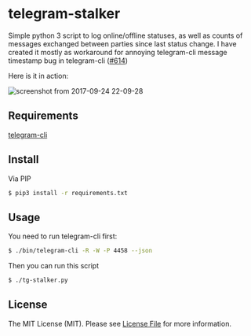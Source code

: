 # telegram-stalker

Simple python 3 script to log online/offline statuses, as well as counts of messages exchanged between parties since last status change. I have created it mostly as workaround for annoying telegram-cli message timestamp bug in telegram-cli ([#614](https://github.com/vysheng/tg/issues/614))

Here is it in action:

![screenshot from 2017-09-24 22-09-28](https://user-images.githubusercontent.com/496233/30786436-b07a1a88-a175-11e7-919c-2a6f1268ecbb.png)

## Requirements
[telegram-cli](https://github.com/vysheng/tg)

## Install
Via PIP

``` bash
$ pip3 install -r requirements.txt 
```

## Usage

You need to run telegram-cli first:
``` bash
$ ./bin/telegram-cli -R -W -P 4458 --json
```
Then you can run this script
```bash
$ ./tg-stalker.py
```

## License

The MIT License (MIT). Please see [License File](LICENSE.md) for more information.